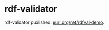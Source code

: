 rdf-validator
==============

rdf-validator published:
[purl.org/net/rdfval-demo](purl.org/net/rdfval-demo).
